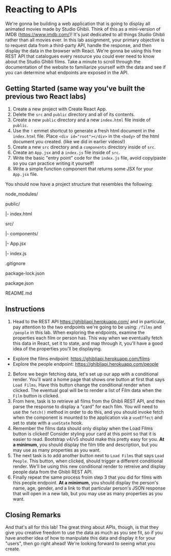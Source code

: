 # Reacting to APIs
We're gonna be building a web application that is going to display all animated movies made by Studio Ghibli. Think of this as a mini-version of IMDB (https://www.imdb.com/)! It's just dedicated to all things Studio Ghibli rather than all movies ever. In this lab assignment, your primary objective is to request data from a third-party API, handle the response, and then display the data in the browser with React. We're gonna be using this free REST API that catalogues every resource you could ever need to know about the Studio Ghibli films. Take a minute to scroll through the documentation of the website to familiarize yourself with the data and see if you can determine what endpoints are exposed in the API.

 

## Getting Started (same way you've built the previous two React labs)
1. Create a new project with Create React App.
2. Delete the `src` and `public` directory and all of its contents.
3. Create a new `public` directory and a new `index.html` file inside of `public`.
4. Use the `!` emmet shortcut to generate a fresh html document in the `index.html` file. Place `<div id="root"></div>` in the `<body>` of the html document you created. (like we did in earlier videos!)
5. Create a new `src` directory and a `components` directory inside of `src`.
6. Create an `App.jsx` and a `index.js` file inside of `src`.
7. Write the basic "entry point" code for the `index.js` file, avoid copy/paste so you can practice writing it yourself!
8. Write a simple function component that returns some JSX for your `App.jsx` file.

You should now have a project structure that resembles the following:

node_modules/

public/

|- index.html

src/

|- components/

|- App.jsx

|- index.js

.gitignore

package-lock.json

package.json

README.md

## Instructions
1. Head to the REST API https://ghibliapi.herokuapp.com/ and in particular, pay attention to the two endpoints we're going to be using: `/films` and `/people` in this lab. When exploring the endpoints, examine the properties each film or person has. This way when we eventually fetch this data in React, set it to state, and map through it, you'll have a good idea of the properties you'll be displaying.
* Explore the films endpoint: https://ghibliapi.herokuapp.com/films
* Explore the people endpoint: https://ghibliapi.herokuapp.com/people
2. Before we begin fetching data, let's set up our app with a conditional render. You'll want a home page that shows one button at first that says `Load Films`. Have this button change the conditional render when clicked. The eventual goal will be to render a list of Film data when the `Film` button is clicked.
3. From here, task is to retrieve all films from the Ghibli REST API, and then parse the response to display a "card" for each film. You will need to use the `fetch()` method in order to do this, and you should invoke fetch when the component is mounted to the application via a `useEffect` and set to state with a `useState` hook.
4. Remember the films data should only display when the Load Films button is clicked!
Consider styling your card at this point so that it is easier to read. Bootstrap v4/v5 should make this pretty easy for you. **At a minimum**, you should display the film title and description, but you may use as many properties as you want.
5. The next task is to add another button next to `Load Films` that says `Load People`. This button, when clicked, should trigger a different conditional render. We'll be using this new conditional render to retreive and display people data from the Ghibli REST API.
6. Finally repeat the same process froim step 3 that you did for films with this people endpoint. **At a minimum**, you should display the person's name, age, gender, and a link to that particular person's JSON response that will open in a new tab, but you may use as many properties as you want.

## Closing Remarks
And that's all for this lab! The great thing about APIs, though, is that they give you creative freedom to use the data as much as you see fit, so if you have another idea of how to manipulate this data and display it for your "users", then go right ahead! We're looking forward to seeing what you create.
